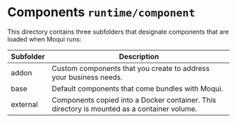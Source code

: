 # Components `runtime/component`

This directory contains three subfolders that designate components that are loaded when Moqui runs:

| Subfolder | Description                                                                                 |
|-----------|---------------------------------------------------------------------------------------------|
| addon     | Custom components that you create to address your business needs.                           |
| base      | Default components that come bundles with Moqui.                                            |
| external  | Components copied into a Docker container. This directory is mounted as a container volume. |
